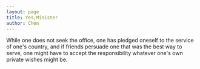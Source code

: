 ```yaml
---
layout: page
title: Yes,Minister 
author: Chen
---
```

While one does not seek the office, one has pledged oneself to the service of one's country, and if friends persuade one that was the best way to serve, one might have to accept the responsibility whatever one's own private wishes might be.
